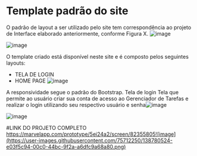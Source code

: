 # Template padrão do site

O padrão de layout a ser utilizado pelo site tem correspondência ao projeto de Interface elaborado anteriormente, conforme Figura X.
![image](https://user-images.githubusercontent.com/75712250/138779988-b0ba3390-289a-406f-bec8-dcecec31fb71.png)

![image](https://user-images.githubusercontent.com/75712250/138780040-ec256950-9e5b-41f8-89c6-db4ed799fefe.png)


O template criado está disponível neste site e é composto pelos seguintes layouts: 
- TELA DE LOGIN
- HOME PAGE
![image](https://user-images.githubusercontent.com/75712250/138780105-03465100-c784-41a7-bf6d-edba2639daa7.png)

A responsividade segue o padrão do Bootstrap. 
Tela de login
Tela que permite ao usuário criar sua conta de acesso ao Gerenciador de Tarefas e realizar o login utilizando seu respectivo usuário e senha![image](https://user-images.githubusercontent.com/75712250/138780128-08bebd76-c769-499c-af06-483d78b454ae.png)

![image](https://user-images.githubusercontent.com/75712250/138780196-61d2d85d-e768-4edc-8789-5674b67d19ce.png)

#LINK DO PROJETO COMPLETO https://marvelapp.com/prototype/5ei24a2/screen/82355805![image](https://user-images.githubusercontent.com/75712250/138780524-e03f5c94-00c0-44bc-9f2a-a6dfc9a68a80.png)
